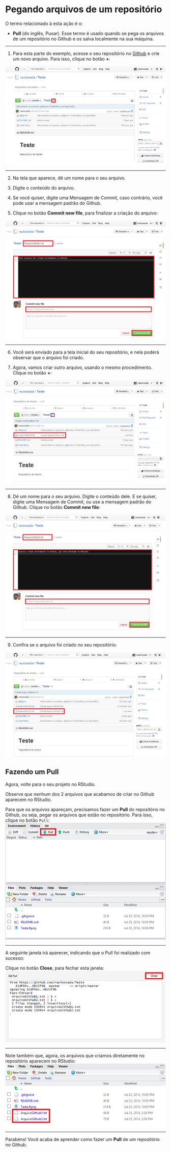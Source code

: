 
# Pegando arquivos de um repositório

O termo relacionado à esta ação é o: 

* **Pull** (do inglês, Puxar). Esse termo é usado quando se pega os arquivos de um repositório no Github e os salva localmente na sua máquina.

***

1) Para esta parte do exemplo, acesse o seu repositório no [Github](https://github.com/) e crie um novo arquivo. Para isso, clique no botão **+**:

![Capitulo2_Secao4_Figura1](figuras/Capitulo2_Secao4_Figura1.png)

***

2) Na tela que aparece, dê um nome para o seu arquivo.

3) Digite o conteúdo do arquivo.

4) Se você quiser, digite uma Mensagem de Commit, caso contrário, você pode usar a mensagem padrão do Github.

5) Clique no botão **Commit new file**, para finalizar a criação do arquivo:

![Capitulo2_Secao4_Figura2](figuras/Capitulo2_Secao4_Figura2.png)

***
 
6) Você será enviado para a tela inicial do seu repositório, e nela poderá observar que o arquivo foi criado.
 
7) Agora, vamos criar outro arquivo, usando o mesmo procedimento. Clique no botão **+**:

![Capitulo2_Secao4_Figura3](figuras/Capitulo2_Secao4_Figura3.png)
 
***
 
8) Dê um nome para o seu arquivo. Digite o conteúdo dele. E se quiser, digite uma Mensagem de Commit, ou use a mensagem padrão do Github. Clique no botão **Commit new file**:

![Capitulo2_Secao4_Figura4](figuras/Capitulo2_Secao4_Figura4.png)
 
***
 
9) Confira se o arquivo foi criado no seu repositório:

![Capitulo2_Secao4_Figura5](figuras/Capitulo2_Secao4_Figura5.png)
 
## Fazendo um Pull
 
Agora, volte para o seu projeto no RStudio.
 
Observe que nenhum dos 2 arquivos que acabamos de criar no Github aparecem no RStudio.

Para que os arquivos apareçam, precisamos fazer um **Pull** do repositório no Github, ou seja, pegar os arquivos que estão no repositório. Para isso, clique no botão ``Pull``:
![Git_Pull6](figuras/FiguraY_Pull_Parte6b.png)

- - -

A seguinte janela irá aparecer, indicando que o Pull foi realizado com sucesso:

Clique no botão **Close**, para fechar esta janela:
![Git_Pull7](figuras/FiguraY_Pull_Parte7b.png)

- - -

Note também que, agora, os arquivos que criamos diretamente no repositório aparecem no RStudio:
![Git_Pull8](figuras/FiguraY_Pull_Parte8b.png)

- - -

Parabéns! Você acaba de aprender como fazer um **Pull** de um repositório no Github.
